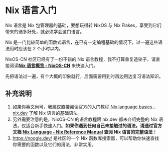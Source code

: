 # Nix 语言入门

Nix 语言是 Nix 包管理器的基础，要想玩得转 NixOS 与 Nix
Flakes，享受到它们带来的诸多好处，就必须学会这门语言。

Nix 是一门比较简单的函数式语言，在已有一定编程基础的情况下，过一遍这些语法用时应该在 2 个小时以内。

NixOS-CN 社区已经有了一份不错的 Nix 语言教程，我不打算重复造轮子，请直接阅读[**Nix 语言概览 - NixOS-CN**](https://nixos-cn.org/tutorials/lang)
来快速入门。

先把语法过一遍，有个大概的印象就行，后面需要用到时再边用边复习语法知识。

## 补充说明

1. 如果你英文尚可，我建议直接阅读官方的入门教程
   [Nix language basics - nix.dev](https://nix.dev/tutorials/nix-language)
   了解 Nix 语言的基础语法。
2. 另外需要注意的是，NixOS-CN 的语言教程跟 nix.dev 都未介绍完整的 Nix 语法，仅适合新手快速入门。**如果你遇到任何自己未接触过的语法，请通过官方文档
   [Nix Language - Nix Reference Manual] 查阅 Nix 语言的完整语法**！
3. <https://noogle.dev/>
   是社区的一个 Nix 函数库搜索器，可以帮助你快速查找你需要的函数以及它们的用法，非常实用。

[Nix Language - Nix Reference Manual]: https://nixos.org/manual/nix/stable/language/
